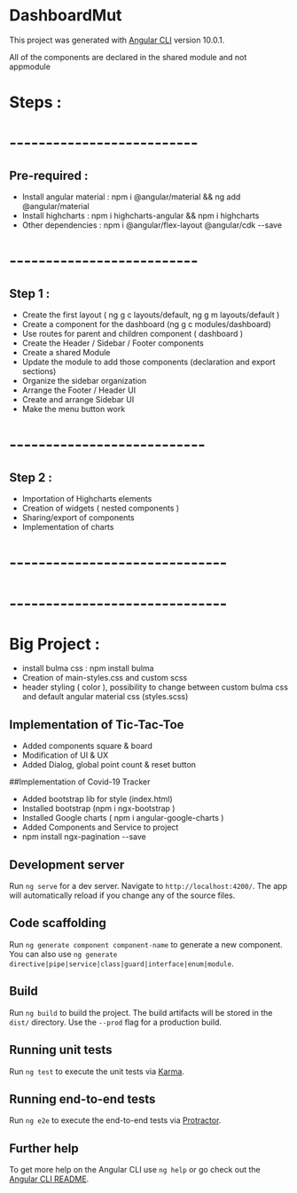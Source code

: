 # DashboardMut

This project was generated with [Angular CLI](https://github.com/angular/angular-cli) version 10.0.1.

All of the components are declared in the shared module and not appmodule

# Steps :
# --------------------------
## Pre-required :
- Install angular material : npm i @angular/material && ng add @angular/material
- Install highcharts : npm i highcharts-angular && npm i highcharts
- Other dependencies :  npm i @angular/flex-layout @angular/cdk --save

# --------------------------
## Step 1 :
- Create the first layout ( ng g c layouts/default, ng g m layouts/default )
- Create a component for the dashboard (ng g c modules/dashboard)
- Use routes for parent and children component ( dashboard )
- Create the Header / Sidebar / Footer components
- Create a shared Module
- Update the module to add those components (declaration and export sections)
- Organize the sidebar organization
- Arrange the Footer / Header UI
- Create and arrange Sidebar UI
- Make the menu button work

# ---------------------------
## Step 2 :
- Importation of Highcharts elements
- Creation of widgets ( nested components )
- Sharing/export of components
- Implementation of charts

# ------------------------------
# ------------------------------

# Big Project :
- install bulma css : npm install bulma
- Creation of main-styles.css and custom scss
- header styling ( color ), possibility to change between custom bulma css and default angular material css (styles.scss)

## Implementation of Tic-Tac-Toe 
- Added components square & board
- Modification of UI & UX
- Added Dialog, global point count & reset button

##Implementation of Covid-19 Tracker
- Added bootstrap lib for style (index.html)
- Installed bootstrap (npm i ngx-bootstrap )
- Installed Google charts ( npm i angular-google-charts )
- Added Components and Service to project
- npm install ngx-pagination --save



## Development server

Run `ng serve` for a dev server. Navigate to `http://localhost:4200/`. The app will automatically reload if you change any of the source files.

## Code scaffolding

Run `ng generate component component-name` to generate a new component. You can also use `ng generate directive|pipe|service|class|guard|interface|enum|module`.

## Build

Run `ng build` to build the project. The build artifacts will be stored in the `dist/` directory. Use the `--prod` flag for a production build.

## Running unit tests

Run `ng test` to execute the unit tests via [Karma](https://karma-runner.github.io).

## Running end-to-end tests

Run `ng e2e` to execute the end-to-end tests via [Protractor](http://www.protractortest.org/).

## Further help

To get more help on the Angular CLI use `ng help` or go check out the [Angular CLI README](https://github.com/angular/angular-cli/blob/master/README.md).
